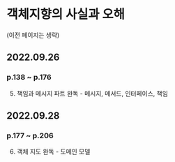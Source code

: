 # 객체지향의 사실과 오해
(이전 페이지는 생략)

## 2022.09.26
### p.138 ~ p.176
5. 책임과 메시지 파트 완독 - 메시지, 메서드, 인터페이스, 책임

## 2022.09.28
### p.177 ~ p.206
6. 객체 지도 완독 - 도메인 모델
